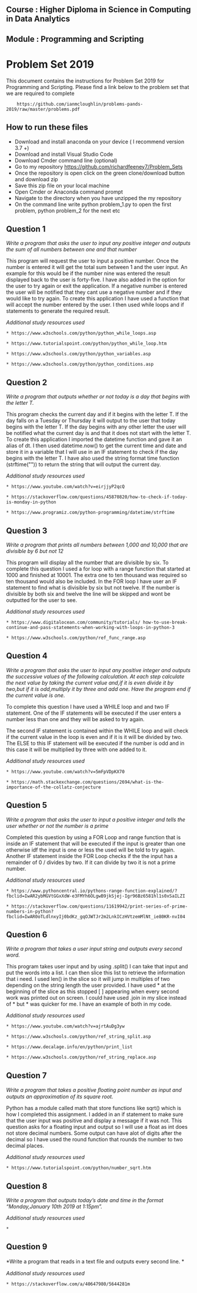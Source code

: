 ## Course : Higher Diploma in Science in Computing in Data Analytics
## Module : Programming and Scripting


# Problem Set 2019

This document contains the instructions for Problem Set 2019 for Programming and Scripting.
Please find a link below to the problem set that we are required to complete

        https://github.com/ianmcloughlin/problems-pands-2019/raw/master/problems.pdf

## How to run these files 
   * Download and install anaconda on your device ( I recommend version 3.7 +) 
   * Download and install Visual Studio Code 
   * Download Cmder command line (optional)
   * Go to my repository https://github.com/richardfeeney7/Problem_Sets
   * Once the repository is open click on the green clone/download button and download zip
   * Save this zip file on your local machine
   * Open Cmder or Anaconda command prompt
   * Navigate to the directory when you have unzipped the my repository
   * On the command line write python problem_1.py to open the first problem, python problem_2 for the next etc

## Question 1

*Write a program that asks the user to input any positive integer and outputs the sum of all numbers between one and that number*

This program will request the user to input a positive number. Once the number is entered it will get the total sum between 1 and the user input. An example for this would be if the number nine was entered the result displayed back to the user is forty-five. I have also added in the option for the user to try again or exit the application. If a negative number is entered the user will be notified that they cant use a negative number and if they would like to try again. To create this application I have used a function that will accept the number entered by the user. I then used while loops and if statements to generate the required result. 

*Additional study resources used*
    
    * https://www.w3schools.com/python/python_while_loops.asp

    * https://www.tutorialspoint.com/python/python_while_loop.htm

    * https://www.w3schools.com/python/python_variables.asp

    * https://www.w3schools.com/python/python_conditions.asp

## Question 2

*Write a program that outputs whether or not today is a day that begins with the letter T.*


This program checks the current day and if it begins with the letter T. If the day falls on a Tuesday or Thursday it will output to the user that today begins with the letter T. If the day begins with any other letter the user will be notified what the current day is and that it does not start with the letter T. To create this application I imported the datetime function and gave it an alias of dt. I then used datetime.now() to get the current time and date and store it in a variable that I will use in an IF statement to check if the day begins with the letter T. I have also used the string format time function (strftime("")) to return the string that will output the current day. 


*Additional study resources used*

    * https://www.youtube.com/watch?v=eirjjyP2qcQ

    * https://stackoverflow.com/questions/45870820/how-to-check-if-today-is-monday-in-python

    * https://www.programiz.com/python-programming/datetime/strftime

## Question 3

*Write a program that prints all numbers between 1,000 and 10,000 that are divisible by 6 but not 12*


This program will display all the number that are divisible by six. To complete this question I used a for loop with a range function that started at 1000 and finished at 10001. The extra one to ten thousand was required so ten thousand would also be included. In the FOR loop I have user an IF statement to find what is divisible by six but not twelve. If the number is divisible by both six and twelve the line will be skipped and wont be outputted for the user to see. 


*Additional study resources used*

    * https://www.digitalocean.com/community/tutorials/ how-to-use-break-continue-and-pass-statements-when-working-with-loops-in-python-3

    * https://www.w3schools.com/python/ref_func_range.asp


## Question 4

*Write a program that asks the user to input any positive integer and outputs the successive values of the following calculation. At each step calculate the next value by taking the current value and,if it is even divide it by two,but if it is odd,multiply it by three and add one. Have the program end if the current value is one.*

To complete this question I have used a WHILE loop and and two IF statement. One of the IF statements will be executed if the user enters a number less than one and they will be asked to try again. 

The second IF statement is contained within the WHILE loop and will check if the current value in the loop is even and if it is it will be divided by two. The ELSE to this IF statement will be executed if the number is odd and in this case it will be multiplied by three with one added to it.


*Additional study resources used*

    * https://www.youtube.com/watch?v=5mFpVDpKX70

    * https://math.stackexchange.com/questions/2694/what-is-the-importance-of-the-collatz-conjecture


## Question 5

*Write a program that asks the user to input a positive integer and tells the user whether or not the number is a prime*   

Completed this question by using a FOR Loop and range function that is inside an IF statement that will be executed if the input is greater than one otherwise idf the input is one or less the used will be told to try again. Another IF statement inside the FOR Loop checks if the the input has a remainder of 0 / divides by two. If it can divide by two it is not a prime number. 

*Additional study resources used*

    * https://www.pythoncentral.io/pythons-range-function-explained/? fbclid=IwAR2ybMGVtGGxXdW-e3FMYh6OLgwB9jkSjej-Igr96Bz6581hl1s0xSaILZI

    * https://stackoverflow.com/questions/11619942/print-series-of-prime-numbers-in-python?fbclid=IwAR0oTLdlnxyIj0bdKz_gqOJWTJr2m2LnkICzHVtzemMlNt_ie80KR-nvI04



## Question 6

*Write a program that takes a user input string and outputs every second word.* 

This program takes user input and by using .split() I can take that input and put the words into a list. I can then slice this list to retrieve the information that i need. I used len() in the slice so it will jump in multiples of two depending on the string length the user provided. I have used * at the beginning of the slice as this stopped [ ] appearing when every second work was printed out on screen. I could have used .join in my slice instead of * but * was quicker for me. I have an example of both in my code.  


*Additional study resources used*

    * https://www.youtube.com/watch?v=ajrtAuDg3yw

    * https://www.w3schools.com/python/ref_string_split.asp
    
    * https://www.decalage.info/en/python/print_list

    * https://www.w3schools.com/python/ref_string_replace.asp


## Question 7

*Write a program that takes a positive ﬂoating point number as input and outputs an approximation of its square root.*

Python has a module called math that store functions like sqrt() which is how I completed this assignment. I added in an if statement to make sure that the user input was positive and display a message if it was not. This question asks for a floating input and output so I will use a float as int does not store decimal numbers. Some output can have alot of digits after the decimal so I have used the round function that rounds the number to two decimal places. 


*Additional study resources used*

    * https://www.tutorialspoint.com/python/number_sqrt.htm


## Question 8

*Write a program that outputs today’s date and time in the format “Monday,January 10th 2019 at 1:15pm”.*




*Additional study resources used*

    * 


## Question 9

*Write a program that reads in a text ﬁle and outputs every second line. *

 


*Additional study resources used*

    * https://stackoverflow.com/a/40647980/5644281m